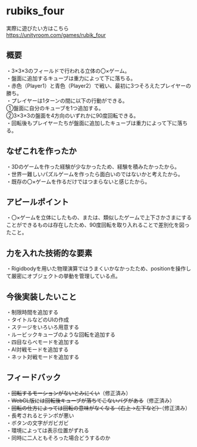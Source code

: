 # rubiks_four

実際に遊びたい方はこちら  
https://unityroom.com/games/rubik_four

## 概要
・3×3×3のフィールドで行われる立体の〇×ゲーム。  
・盤面に追加するキューブは重力によって下に落ちる。  
・赤色（Player1）と青色（Player2）で戦い、最初に3つそろえたプレイヤーの勝ち。  
・プレイヤーは1ターンの間に以下の行動ができる。  
①盤面に自分のキューブを1つ追加する。  
②3×3×3の盤面を4方向のいずれかに90度回転できる。  
・回転後もプレイヤーたちが盤面に追加したキューブは重力によって下に落ちる。

## なぜこれを作ったか
・3Dのゲームを作った経験が少なかったため、経験を積みたかったから。  
・世界一難しいパズルゲームを作ったら面白いのではないかと考えたから。  
・既存の〇×ゲームを作るだけではつまらないと感じたから。

## アピールポイント
・〇×ゲームを立体にしたもの、または、類似したゲームで上下さかさまにすることができるものは存在したため、90度回転を取り入れることで差別化を図ったこと。

## 力を入れた技術的な要素
・Rigidbodyを用いた物理演算ではうまくいかなかったため、positionを操作して厳密にオブジェクトの挙動を管理している点。

## 今後実装したいこと
・制限時間を追加する  
・タイトルなどのUIの作成  
・ステージをいろいろ用意する  
・ルービックキューブのような回転を追加する  
・四目ならべモードを追加する  
・AI対戦モードを追加する  
・ネット対戦モードを追加する  

## フィードバック 
・~~回転するモーションがないとみにくい~~（修正済み）  
・~~WebGL版には回転後キューブが落ちてこないバグがある~~（修正済み）   
・~~回転の仕方によっては回転の意味がなくなる（右上→左下など）~~（修正済み）  
・長考されるとテンポが悪い  
・ボタンの文字がガビガビ  
・環境によっては表示位置がずれる  
・同時に二人ともそろった場合どうするのか  
